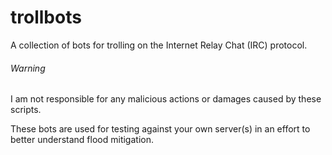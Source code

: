 # trollbots
A collection of bots for trolling on the Internet Relay Chat (IRC) protocol.


###### Warning
I am not responsible for any malicious actions or damages caused by these scripts.

These bots are used for testing against your own server(s) in an effort to better understand flood mitigation.